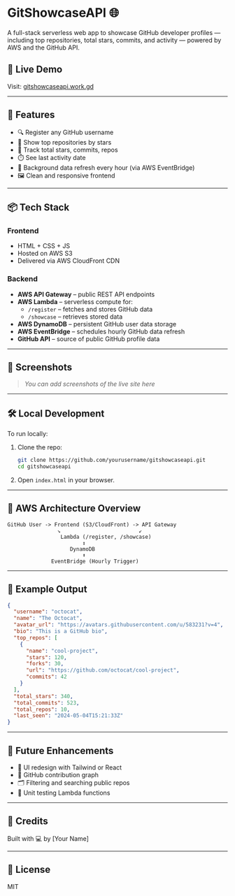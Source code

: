 # GitShowcaseAPI 🌐

A full-stack serverless web app to showcase GitHub developer profiles — including top repositories, total stars, commits, and activity — powered by AWS and the GitHub API.

## 🚀 Live Demo

Visit: [gitshowcaseapi.work.gd](https://d3tbtv7bxs3vbw.cloudfront.net)

---

## 🧩 Features

- 🔍 Register any GitHub username
- 🌟 Show top repositories by stars
- 🧮 Track total stars, commits, repos
- ⏱️ See last activity date
- 🔁 Background data refresh every hour (via AWS EventBridge)
- 🖼️ Clean and responsive frontend

---

## 📦 Tech Stack

### Frontend

- HTML + CSS + JS
- Hosted on AWS S3
- Delivered via AWS CloudFront CDN

### Backend

- **AWS API Gateway** – public REST API endpoints
- **AWS Lambda** – serverless compute for:
  - `/register` – fetches and stores GitHub data
  - `/showcase` – retrieves stored data
- **AWS DynamoDB** – persistent GitHub user data storage
- **AWS EventBridge** – schedules hourly GitHub data refresh
- **GitHub API** – source of public GitHub profile data

---

## 📸 Screenshots

> _You can add screenshots of the live site here_

---

## 🛠️ Local Development

To run locally:

1. Clone the repo:
   ```bash
   git clone https://github.com/yourusername/gitshowcaseapi.git
   cd gitshowcaseapi
   ```

2. Open `index.html` in your browser.

---

## 🔧 AWS Architecture Overview

```plaintext
GitHub User -> Frontend (S3/CloudFront) -> API Gateway
                ↘︎                         ↙︎
                 Lambda (/register, /showcase)
                        ↕
                    DynamoDB
                        ⬆
              EventBridge (Hourly Trigger)
```

---

## 🧪 Example Output

```json
{
  "username": "octocat",
  "name": "The Octocat",
  "avatar_url": "https://avatars.githubusercontent.com/u/583231?v=4",
  "bio": "This is a GitHub bio",
  "top_repos": [
    {
      "name": "cool-project",
      "stars": 120,
      "forks": 30,
      "url": "https://github.com/octocat/cool-project",
      "commits": 42
    }
  ],
  "total_stars": 340,
  "total_commits": 523,
  "total_repos": 10,
  "last_seen": "2024-05-04T15:21:33Z"
}
```

---

## 🧠 Future Enhancements

- 🌈 UI redesign with Tailwind or React
- 🧾 GitHub contribution graph
- 🗂️ Filtering and searching public repos
- 🧪 Unit testing Lambda functions

---

## 🙌 Credits

Built with 💻 by [Your Name]

---

## 📄 License

MIT
